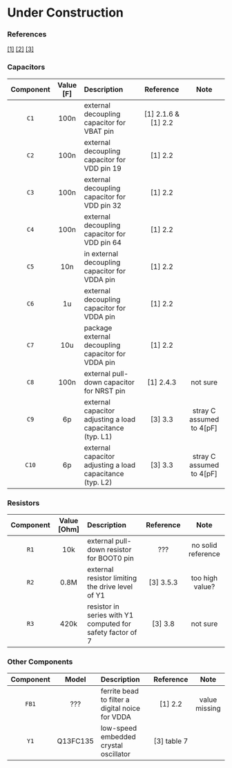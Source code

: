 # Under Construction

### References
[[1]](https://www.st.com/resource/en/application_note/dm00125306-getting-started-with-stm32l4-series-and-stm32l4-series-hardware-development-stmicroelectronics.pdf)
[[2]](https://www.st.com/resource/en/application_note/cd00221665-oscillator-design-guide-for-stm8afals-stm32-mcus-and-mpus-stmicroelectronics.pdf)
[[3]](https://www.st.com/resource/en/application_note/cd00221665-oscillator-design-guide-for-stm8afals-stm32-mcus-and-mpus-stmicroelectronics.pdf)

### Capacitors
| Component | Value [F] | Description | Reference | Note |
| :-: | :-: | :-- | :-: | :-: |
| `C1` | 100n | external decoupling capacitor for VBAT pin | [1] 2.1.6 & [1] 2.2 ||
| `C2` | 100n | external decoupling capacitor for VDD pin 19 | [1] 2.2 ||
| `C3` | 100n | external decoupling capacitor for VDD pin 32| [1] 2.2 ||
| `C4` | 100n | external decoupling capacitor for VDD pin 64 | [1] 2.2 |
| `C5` | 10n |in external decoupling capacitor for VDDA pin | [1] 2.2 ||
| `C6` | 1u | external decoupling capacitor for VDDA pin | [1] 2.2 ||
| `C7` | 10u | package external decoupling capacitor for VDDA pin | [1] 2.2 ||
| `C8` | 100n | external pull-down capacitor for NRST pin | [1] 2.4.3 | not sure |
| `C9` | 6p | external capacitor adjusting a load capacitance (typ. L1) | [3] 3.3 | stray C assumed to 4[pF] |
| `C10` | 6p | external capacitor adjusting a load capacitance (typ. L2)  | [3] 3.3 | stray C assumed to 4[pF] |

### Resistors
| Component | Value [Ohm] | Description | Reference | Note |
| :-: | :-: | :-- | :-: | :-: |
| `R1` | 10k | external pull-down resistor for BOOT0 pin | ??? | no solid reference |
| `R2` | 0.8M | external resistor limiting the drive level of Y1 | [3] 3.5.3 | too high value? |
| `R3` | 420k | resistor in series with Y1 computed for safety factor of 7  | [3] 3.8 | not sure |

### Other Components
| Component | Model | Description | Reference | Note |
| :-: | :-: | :-- | :-: | :-: |
| `FB1` | ??? | ferrite bead to filter a digital noice for VDDA | [1] 2.2 | value missing |
| `Y1` | Q13FC135 | low-speed embedded crystal oscillator | [3] table 7 | |
